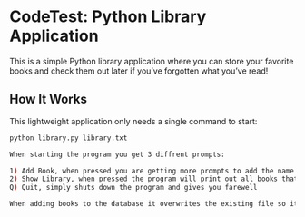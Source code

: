 # CodeTest: Python Library Application

This is a simple Python library application where you can store your favorite books and check them out later if you’ve forgotten what you’ve read!

## How It Works

This lightweight application only needs a single command to start:

```bash
python library.py library.txt

When starting the program you get 3 diffrent prompts:

1) Add Book, when pressed you are getting more prompts to add the name of the book, author, ISBN and publishing year of the book
2) Show Library, when pressed the program will print out all books that are currently stored inside the file
Q) Quit, simply shuts down the program and gives you farewell

When adding books to the database it overwrites the existing file so it can manage quick execution times when making sure that the books are in right order
